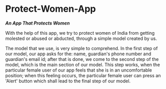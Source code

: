 # Protect-Women-App
_**An App That Protects Women**_

With the help of this app, we try to protect women of India from getting molested or abused or abducted, through a simple model created by us.

The model that we use, is very simple to comprehend. In the first step of our model, our app asks for the: name, guardian's phone number and guardian's email id; after that is done, we come to the second step of the model, which is the main section of our model. This step works, when the particular female user of our app feels that she is in an uncomfortable position; when this feeling occurs, the particular female user can press an 'Alert' button which shall lead to the final step of our model. 
